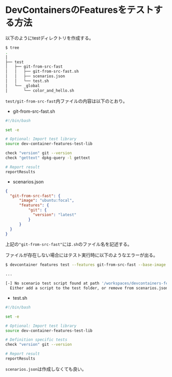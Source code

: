 # DevContainersのFeaturesをテストする方法

以下のようにtestディレクトリを作成する。  

```sh
$ tree
.
│
├── test
│   ├── git-from-src-fast
│   │   ├── git-from-src-fast.sh
│   │   ├── scenarios.json
│   │   └── test.sh
│   └── _global
│       └── color_and_hello.sh

```

`test/git-from-src-fast`内ファイルの内容は以下のとおり。  

- git-from-src-fast.sh

```zsh
#!/bin/bash

set -e

# Optional: Import test library
source dev-container-features-test-lib

check "version" git --version
check "gettext" dpkg-query -l gettext

# Report result
reportResults
```

- scenarios.json

```json
{
  "git-from-src-fast": {
      "image": "ubuntu:focal",
      "features": {
          "git": {
            "version": "latest"
          }
      }
  }
}

```

上記の`"git-from-src-fast"`には`.sh`のファイル名を記述する。  

ファイルが存在しない場合にはテスト実行時に以下のようなエラーが出る。  

```zsh
$ devcontainer features test --features git-from-src-fast --base-image mcr.microsoft.com/devcontainers/base:debian .

...

[-] No scenario test script found at path '/workspaces/devcontainers-features/test/git-from-src-fast/git-from-src-fast.sh'.
  Either add a script to the test folder, or remove from scenarios.json.
```

- test.sh

```zsh
#!/bin/bash

set -e

# Optional: Import test library
source dev-container-features-test-lib

# Definition specific tests
check "version" git --version

# Report result
reportResults

```

`scenarios.json`は作成しなくても良い。  

